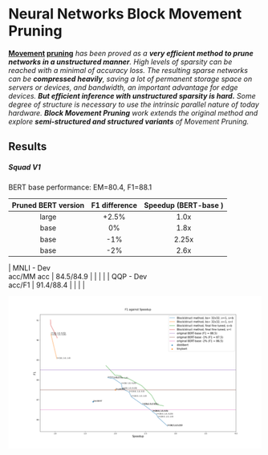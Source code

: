 # Neural Networks Block Movement Pruning

**[Movement](https://arxiv.org/abs/2005.07683) [pruning](https://github.com/huggingface/transformers/tree/master/examples/research_projects/movement-pruning)** *has been proved as a **very efficient
method to prune networks in a unstructured manner**. High levels of sparsity can be reached with a minimal of accuracy loss. 
The resulting sparse networks can be **compressed heavily**,
saving a lot of permanent storage space on servers or devices, and bandwidth, an important advantage for edge devices.
**But efficient inference with unstructured sparsity is hard.**
Some degree of structure is necessary to use the intrinsic parallel nature of today hardware.
**Block Movement Pruning** work extends the original method and explore **semi-structured and structured variants** of Movement Pruning.*

##  
## Results

##### Squad V1
BERT base performance: EM=80.4, F1=88.1

| Pruned BERT version |  F1 difference    | Speedup (BERT-base )             | 
| :---:                     | :---:                | :---:                  | 
| large | +2.5%       | 1.0x| 
| base  | 0%      | 1.8x | 
| base  | -1%       | 2.25x| 
| base  | -2%       | 2.6x | 


| MNLI - Dev<br>acc/MM acc       | 84.5/84.9                | |                   |  | 
| QQP - Dev<br>acc/F1            | 91.4/88.4                | |                   |  | 



![Squad v1 speedup](doc/media/squad_speedup.png)

